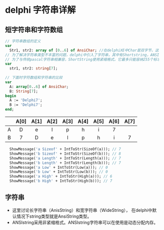 # delphi 字符串详解

## 短字符串和字符数组

```pascal
// 字符串数组的定义
var
  Str1, str2: array of [0..6] of AnsiChar; //在delphiXE中Char是双字节，这里使用AnsiChar是为了和书中保持一致。
// 为了解决字符串类型不丰富的问题，delphi中引入了字符串，其中有Shortstring，ANSIString， WideString。
// 为了与传统pascal字符串相兼容，ShortString使用紧缩格式。它最多只能容纳255个标准ASCII字符。
var
  str1, str2: string[7];
  
// 下面时字符数组和字符串的比较
var
  A: array[0..6] of AnsiChar;
  B: String[7];
begin
  A := 'Delphi7';
  B := 'Delphi7';
end;
```

|      | A[0] | A[1] | A[2] | A[3] | A[4] | A[5] | A[6] | A[7] |
| :--: | :--: | :--: | :--: | :--: | :--: | :--: | :--: | :--: |
|  A   |  D   |  e   |  l   |  p   |  h   |  i   |  7   |      |
|  B   |  7   |  D   |  e   |  l   |  p   |  h   |  i   |  7   |

```pascal
  ShowMessage('a Sizeof' + IntToStr(SizeOf(a))); // 7
  ShowMessage('b Sizeof' + IntToStr(SizeOf(b))); // 8
  ShowMessage('a Length' + IntToStr(Length(a))); // 7
  ShowMessage('b Length' + IntToStr(Length(b))); // 7
  ShowMessage('a Low' + IntToStr(Low(a))); // 0
  ShowMessage('b Low' + IntToStr(Low(b))); // 0
  ShowMessage('a High' + IntToStr(High(a))); // 6
  ShowMessage('b High' + IntToStr(High(b))); // 7
```

## 字符串

* 这里讨论长字符串（AnisString）和宽字符串（WideString）， 在delphi中默认情况下string类型就是AnsiString类型。
* ANSIstring采用非紧缩格式。ANSIstring字符串可以在使用是动态分配内存。